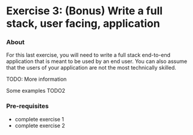 # Exercise 3: (Bonus) Write a full stack, user facing, application

### About
For this last exercise, you will need to write a full stack end-to-end application that is meant to be used by an end user. You can also assume that the users of your application are not the most technically skilled.

TODO: More information

Some examples
TODO2

### Pre-requisites
* complete exercise 1
* complete exercise 2

